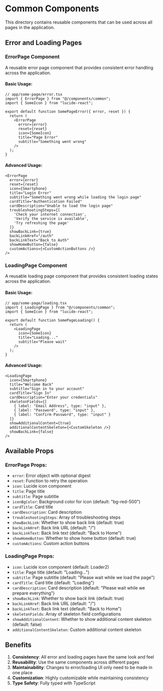 # Common Components

This directory contains reusable components that can be used across all pages in the application.

## Error and Loading Pages

### ErrorPage Component

A reusable error page component that provides consistent error handling across the application.

#### Basic Usage:
```tsx
// app/some-page/error.tsx
import { ErrorPage } from "@/components/common";
import { SomeIcon } from "lucide-react";

export default function SomePageError({ error, reset }) {
  return (
    <ErrorPage
      error={error}
      reset={reset}
      icon={SomeIcon}
      title="Page Error"
      subtitle="Something went wrong"
    />
  );
}
```

#### Advanced Usage:
```tsx
<ErrorPage
  error={error}
  reset={reset}
  icon={Smartphone}
  title="Login Error"
  subtitle="Something went wrong while loading the login page"
  cardTitle="Authentication Failed"
  cardDescription="Unable to load the login page"
  troubleshootingSteps={[
    'Check your internet connection',
    'Verify the service is available',
    'Try refreshing the page'
  ]}
  showBackLink={true}
  backLinkHref="/auth"
  backLinkText="Back to Auth"
  showHomeButton={false}
  customActions={<CustomActionButtons />}
/>
```

### LoadingPage Component

A reusable loading page component that provides consistent loading states across the application.

#### Basic Usage:
```tsx
// app/some-page/loading.tsx
import { LoadingPage } from "@/components/common";
import { SomeIcon } from "lucide-react";

export default function SomePageLoading() {
  return (
    <LoadingPage
      icon={SomeIcon}
      title="Loading..."
      subtitle="Please wait"
    />
  );
}
```

#### Advanced Usage:
```tsx
<LoadingPage
  icon={Smartphone}
  title="Welcome Back"
  subtitle="Sign in to your account"
  cardTitle="Sign In"
  cardDescription="Enter your credentials"
  skeletonFields={[
    { label: "Email Address", type: "input" },
    { label: "Password", type: "input" },
    { label: "Confirm Password", type: "input" }
  ]}
  showAdditionalContent={true}
  additionalContentSkeleton={<CustomSkeleton />}
  showBackLink={false}
/>
```

## Available Props

### ErrorPage Props:
- `error`: Error object with optional digest
- `reset`: Function to retry the operation
- `icon`: Lucide icon component
- `title`: Page title
- `subtitle`: Page subtitle
- `iconBgColor`: Background color for icon (default: "bg-red-500")
- `cardTitle`: Card title
- `cardDescription`: Card description
- `troubleshootingSteps`: Array of troubleshooting steps
- `showBackLink`: Whether to show back link (default: true)
- `backLinkHref`: Back link URL (default: "/")
- `backLinkText`: Back link text (default: "Back to Home")
- `showHomeButton`: Whether to show home button (default: true)
- `customActions`: Custom action buttons

### LoadingPage Props:
- `icon`: Lucide icon component (default: Loader2)
- `title`: Page title (default: "Loading...")
- `subtitle`: Page subtitle (default: "Please wait while we load the page")
- `cardTitle`: Card title (default: "Loading")
- `cardDescription`: Card description (default: "Please wait while we prepare everything")
- `showBackLink`: Whether to show back link (default: true)
- `backLinkHref`: Back link URL (default: "/")
- `backLinkText`: Back link text (default: "Back to Home")
- `skeletonFields`: Array of skeleton field configurations
- `showAdditionalContent`: Whether to show additional content skeleton (default: false)
- `additionalContentSkeleton`: Custom additional content skeleton

## Benefits

1. **Consistency**: All error and loading pages have the same look and feel
2. **Reusability**: Use the same components across different pages
3. **Maintainability**: Changes to error/loading UI only need to be made in one place
4. **Customization**: Highly customizable while maintaining consistency
5. **Type Safety**: Fully typed with TypeScript 